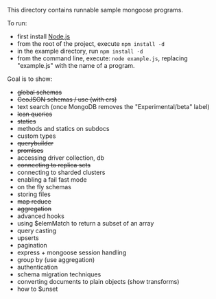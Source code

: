 This directory contains runnable sample mongoose programs.

To run:

  - first install [Node.js](http://nodejs.org/)
  - from the root of the project, execute `npm install -d`
  - in the example directory, run `npm install -d`
  - from the command line, execute: `node example.js`, replacing "example.js" with the name of a program.


Goal is to show:

- ~~global schemas~~
- ~~GeoJSON schemas / use (with crs)~~
- text search (once MongoDB removes the "Experimental/beta" label)
- ~~lean queries~~
- ~~statics~~
- methods and statics on subdocs
- custom types
- ~~querybuilder~~
- ~~promises~~
- accessing driver collection, db
- ~~connecting to replica sets~~
- connecting to sharded clusters
- enabling a fail fast mode
- on the fly schemas
- storing files
- ~~map reduce~~
- ~~aggregation~~
- advanced hooks
- using $elemMatch to return a subset of an array
- query casting
- upserts
- pagination
- express + mongoose session handling
- group by (use aggregation)
- authentication
- schema migration techniques
- converting documents to plain objects (show transforms)
- how to $unset

